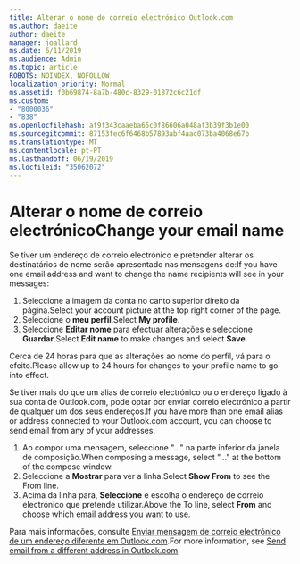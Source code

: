 ```yaml
---
title: Alterar o nome de correio electrónico Outlook.com
ms.author: daeite
author: daeite
manager: joallard
ms.date: 6/11/2019
ms.audience: Admin
ms.topic: article
ROBOTS: NOINDEX, NOFOLLOW
localization_priority: Normal
ms.assetid: f0b69874-8a7b-480c-8329-01872c6c21df
ms.custom:
- "8000036"
- "838"
ms.openlocfilehash: af9f343caaeba65c0f86606a048af3b39f3b1e00
ms.sourcegitcommit: 87153fec6f6468b57893abf4aac073ba4068e67b
ms.translationtype: MT
ms.contentlocale: pt-PT
ms.lasthandoff: 06/19/2019
ms.locfileid: "35062072"
---
```

# <a name="change-your-email-name"></a><span data-ttu-id="8971a-102">Alterar o nome de correio electrónico</span><span class="sxs-lookup"><span data-stu-id="8971a-102">Change your email name</span></span>

<span data-ttu-id="8971a-103">Se tiver um endereço de correio electrónico e pretender alterar os destinatários de nome serão apresentado nas mensagens de:</span><span class="sxs-lookup"><span data-stu-id="8971a-103">If you have one email address and want to change the name recipients will see in your messages:</span></span>
  
1. <span data-ttu-id="8971a-104">Seleccione a imagem da conta no canto superior direito da página.</span><span class="sxs-lookup"><span data-stu-id="8971a-104">Select your account picture at the top right corner of the page.</span></span>
2. <span data-ttu-id="8971a-105">Seleccione o **meu perfil**.</span><span class="sxs-lookup"><span data-stu-id="8971a-105">Select **My profile**.</span></span>
3. <span data-ttu-id="8971a-106">Seleccione **Editar nome** para efectuar alterações e seleccione **Guardar**.</span><span class="sxs-lookup"><span data-stu-id="8971a-106">Select **Edit name** to make changes and select **Save**.</span></span>

<span data-ttu-id="8971a-107">Cerca de 24 horas para que as alterações ao nome do perfil, vá para o efeito.</span><span class="sxs-lookup"><span data-stu-id="8971a-107">Please allow up to 24 hours for changes to your profile name to go into effect.</span></span>
  
<span data-ttu-id="8971a-108">Se tiver mais do que um alias de correio electrónico ou o endereço ligado à sua conta de Outlook.com, pode optar por enviar correio electrónico a partir de qualquer um dos seus endereços.</span><span class="sxs-lookup"><span data-stu-id="8971a-108">If you have more than one email alias or address connected to your Outlook.com account, you can choose to send email from any of your addresses.</span></span>
  
1. <span data-ttu-id="8971a-109">Ao compor uma mensagem, seleccione "..." na parte inferior da janela de composição.</span><span class="sxs-lookup"><span data-stu-id="8971a-109">When composing a message, select "..." at the bottom of the compose window.</span></span>
1. <span data-ttu-id="8971a-110">Seleccione a **Mostrar** para ver a linha.</span><span class="sxs-lookup"><span data-stu-id="8971a-110">Select **Show From** to see the From line.</span></span>
1. <span data-ttu-id="8971a-111">Acima da linha para, **Seleccione** e escolha o endereço de correio electrónico que pretende utilizar.</span><span class="sxs-lookup"><span data-stu-id="8971a-111">Above the To line, select **From** and choose which email address you want to use.</span></span>

<span data-ttu-id="8971a-112">Para mais informações, consulte [Enviar mensagem de correio electrónico de um endereço diferente em Outlook.com](https://go.microsoft.com/fwlink/p/?linkid=2001701&amp;clcid=0x409).</span><span class="sxs-lookup"><span data-stu-id="8971a-112">For more information, see [Send email from a different address in Outlook.com](https://go.microsoft.com/fwlink/p/?linkid=2001701&amp;clcid=0x409).</span></span>